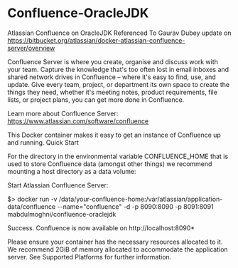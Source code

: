 # Confluence-OracleJDK
Atlassian Confluence on OracleJDK
Referenced To Gaurav Dubey update on https://bitbucket.org/atlassian/docker-atlassian-confluence-server/overview

Confluence Server is where you create, organise and discuss work with your team. Capture the knowledge that's too often lost in email inboxes and shared network drives in Confluence – where it's easy to find, use, and update. Give every team, project, or department its own space to create the things they need, whether it's meeting notes, product requirements, file lists, or project plans, you can get more done in Confluence.

Learn more about Confluence Server: https://www.atlassian.com/software/confluence

This Docker container makes it easy to get an instance of Confluence up and running.
Quick Start

For the directory in the environmental variable CONFLUENCE_HOME that is used to store Confluence data (amongst other things) we recommend mounting a host directory as a data volume:

Start Atlassian Confluence Server:

$> docker run -v /data/your-confluence-home:/var/atlassian/application-data/confluence --name="confluence" -d -p 8090:8090 -p 8091:8091 mabdulmoghni/confluence-oraclejdk

Success. Confluence is now available on http://localhost:8090*

Please ensure your container has the necessary resources allocated to it. We recommend 2GiB of memory allocated to accommodate the application server. See Supported Platforms for further information.
